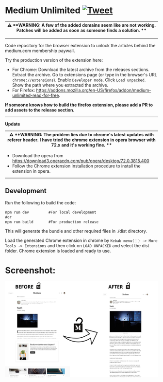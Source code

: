 # Medium Unlimited   [![Tweet](https://img.shields.io/twitter/url/http/shields.io.svg?style=social)](https://twitter.com/intent/tweet?text=Yay!!%20I%20found%20this%20open%20source%20chrome%20extension%20to%20read%20Medium.com%20membership%20articles%20for%20free!%20%0ACheck%20it%20out%20-%20&url=https://github.com/manojVivek/medium-unlimited&hashtags=medium,membership,free,github,oss,opensource)

| :warning: **WARNING: A few of the added domains seem like are not working. Patches will be added as soon as someone finds a solution. ** |
| --- |

---

Code repository for the browser extension to unlock the articles behind the medium.com membership paywall.

Try the production version of the extension here:
- For Chrome: Download the latest archive from the releases sections. Extract the archive. Go to extensions page (or type in the browser's URL `chrome://extensions`). Enable `Developer mode`. Click `Load unpacked`. Show the path where you extracted the archive.
- For Firefox: https://addons.mozilla.org/en-US/firefox/addon/medium-unlimited-read-for-free.

**If someone knows how to build the firefox extension, please add a PR to add assets to the release section.** 

---

**Update**

| :warning: **WARNING: The problem lies due to chrome's latest updates with referer header. I have tried the chrome extension in opera browser with 72.x and it's working fine. ** |
| --- |

- Download the opera from https://download3.operacdn.com/pub/opera/desktop/72.0.3815.400
- Follow the Chrome extension installation procedure to install the extension in opera.

---

## Development

Run the following to build the code:

```shell
npm run dev         #For local development
#or
npm run build       #For production release
```

This will generate the bundle and other required files in ./dist directory.

Load the generated Chrome extension in chrome by `Kebab menu(⋮) -> More Tools -> Extensions` and then click on `LOAD UNPACKED` and select the dist folder.
Chrome extension is loaded and ready to use.

# Screenshot:
![alt text](https://raw.githubusercontent.com/manojVivek/medium-unlimited/master/designs/screenshot.png "Before after comparison")
